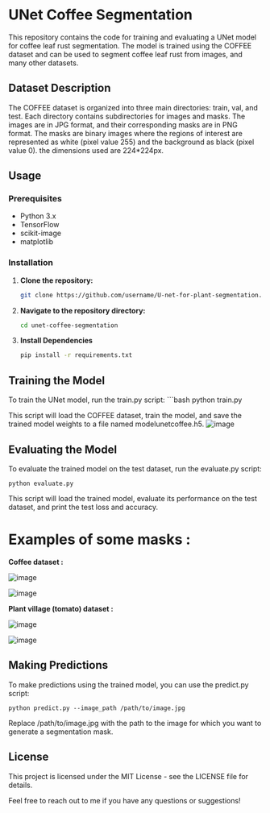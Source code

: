 # UNet Coffee Segmentation

This repository contains the code for training and evaluating a UNet model for coffee leaf rust segmentation. The model is trained using the COFFEE dataset and can be used to segment coffee leaf rust from images, and many other datasets.

## Dataset Description

The COFFEE dataset is organized into three main directories: train, val, and test. Each directory contains subdirectories for images and masks. The images are in JPG format, and their corresponding masks are in PNG format. The masks are binary images where the regions of interest are represented as white (pixel value 255) and the background as black (pixel value 0). the dimensions used are 224*224px.
## Usage
### Prerequisites

- Python 3.x
- TensorFlow
- scikit-image
- matplotlib

### Installation

1. **Clone the repository:**

   ```bash
   git clone https://github.com/username/U-net-for-plant-segmentation.git

2. **Navigate to the repository directory:**

   ```bash
   cd unet-coffee-segmentation

3. **Install Dependencies**
    ```bash
    pip install -r requirements.txt

## Training the Model

To train the UNet model, run the train.py script:
    ```bash
    python train.py

This script will load the COFFEE dataset, train the model, and save the trained model weights to a file named modelunetcoffee.h5.
![image](https://github.com/FouadHellal/U-net-for-plant-segmentation/assets/113594352/ba940da7-9e0d-479f-895d-da7ee0c4d4be)

## Evaluating the Model

To evaluate the trained model on the test dataset, run the evaluate.py script:

`python evaluate.py`

This script will load the trained model, evaluate its performance on the test dataset, and print the test loss and accuracy.
# Examples of some masks :
**Coffee dataset :**

![image](https://github.com/FouadHellal/U-net-for-plant-segmentation/assets/113594352/a63acb6c-7f39-459f-80a0-39516365273f)

![image](https://github.com/FouadHellal/U-net-for-plant-segmentation/assets/113594352/196880d9-aa4f-4897-b3f1-a4b27f3a5ba3)

**Plant village (tomato) dataset :**

![image](https://github.com/FouadHellal/U-net-for-plant-segmentation/assets/113594352/ecef34e0-419f-41a2-b464-0fb1ea2e013f)

![image](https://github.com/FouadHellal/U-net-for-plant-segmentation/assets/113594352/3cd3e12b-dcfc-4ae0-a0f5-72c2d5951691)


## Making Predictions

To make predictions using the trained model, you can use the predict.py script:

    
    python predict.py --image_path /path/to/image.jpg
    

Replace /path/to/image.jpg with the path to the image for which you want to generate a segmentation mask.

## License

This project is licensed under the MIT License - see the LICENSE file for details.


Feel free to reach out to me if you have any questions or suggestions!
